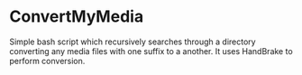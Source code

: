 ConvertMyMedia
==============

Simple bash script which recursively searches through a directory converting any media files with one suffix to a another. It uses HandBrake to perform conversion.